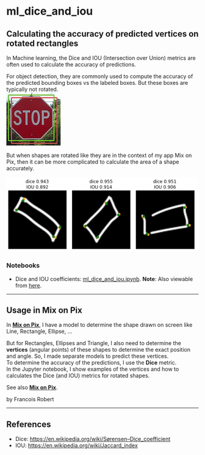 # ml_dice_and_iou
## Calculating the **accuracy** of predicted vertices on **rotated** rectangles

In Machine learning, the Dice and IOU (Intersection over Union) metrics are often used to calculate the accuracy of predictions.

For object detection, they are commonly used to compute the accuracy of the predicted bounding boxes vs the labeled boxes. But these boxes are typically not rotated.  
![stop](images/stop.png)

But when shapes are rotated like they are in the context of my app Mix on Pix, then it can be more complicated to calculate the area of a shape accurately.

![Mix on Pix val images](images/mix_on_pix_val_3_im.png)

### Notebooks
- Dice and IOU coefficients: [ml_dice_and_iou.ipynb](ml_dice_and_iou.ipynb). **Note**: Also viewable from [here](https://nbviewer.jupyter.org/github/frobertpixto/ml_dice_and_iou_accuracy/blob/main/ml_dice_and_iou.ipynb). 

---
## Usage in Mix on Pix
In **[Mix on Pix](https://apps.apple.com/us/app/mix-on-pix-text-on-photos/id633281586)**, I have a model to determine the shape drawn on screen like Line, Rectangle, Ellipse, ... 

But for Rectangles, Ellipses and Triangle, I also need to determine the **vertices** (angular points) of these shapes to determine the exact position and angle. 
So, I made separate models to predict these vertices.   
To determine the accuracy of the predictions, I use the **Dice** metric.   
In the Jupyter notebook, I show examples of the vertices and how to calculates the Dice (and IOU) metrics for rotated shapes.

See also **[Mix on Pix](https://apps.apple.com/us/app/mix-on-pix-text-on-photos/id633281586)**.

 
by Francois Robert 

---
## References

- Dice: https://en.wikipedia.org/wiki/Sørensen–Dice_coefficient  
- IOU: https://en.wikipedia.org/wiki/Jaccard_index
